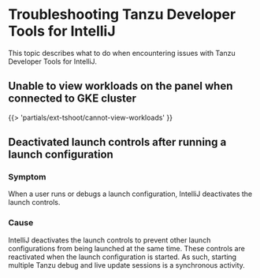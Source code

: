 # Troubleshooting Tanzu Developer Tools for IntelliJ

This topic describes what to do when encountering issues with Tanzu Developer Tools for IntelliJ.

## <a id="cannot-view-workloads"></a> Unable to view workloads on the panel when connected to GKE cluster

{{> 'partials/ext-tshoot/cannot-view-workloads' }}

## <a id="dsbl-lnch-ctrl"></a> Deactivated launch controls after running a launch configuration

### Symptom

When a user runs or debugs a launch configuration, IntelliJ deactivates the launch controls.

### Cause

IntelliJ deactivates the launch controls to prevent other launch configurations from being launched at
the same time.
These controls are reactivated when the launch configuration is started.
As such, starting multiple Tanzu debug and live update sessions is a synchronous activity.
